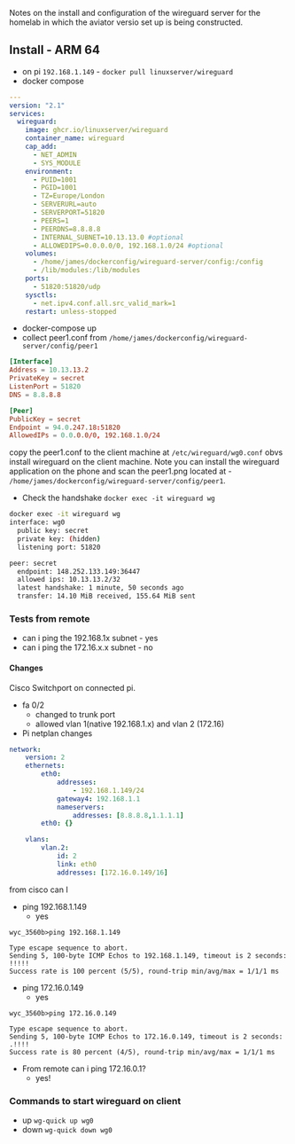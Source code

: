 Notes on the install and configuration of the wireguard server for the homelab in which the aviator versio set up is being constructed. 

## Install - ARM 64
- on pi `192.168.1.149` - `docker pull linuxserver/wireguard`
- docker compose 

```yml
---
version: "2.1"
services:
  wireguard:
    image: ghcr.io/linuxserver/wireguard
    container_name: wireguard
    cap_add:
      - NET_ADMIN
      - SYS_MODULE
    environment:
      - PUID=1001
      - PGID=1001
      - TZ=Europe/London
      - SERVERURL=auto
      - SERVERPORT=51820 
      - PEERS=1 
      - PEERDNS=8.8.8.8
      - INTERNAL_SUBNET=10.13.13.0 #optional
      - ALLOWEDIPS=0.0.0.0/0, 192.168.1.0/24 #optional
    volumes:
      - /home/james/dockerconfig/wireguard-server/config:/config
      - /lib/modules:/lib/modules
    ports:
      - 51820:51820/udp
    sysctls:
      - net.ipv4.conf.all.src_valid_mark=1
    restart: unless-stopped
```
- docker-compose up
- collect peer1.conf from `/home/james/dockerconfig/wireguard-server/config/peer1`
```conf
[Interface]
Address = 10.13.13.2
PrivateKey = secret
ListenPort = 51820
DNS = 8.8.8.8

[Peer]
PublicKey = secret
Endpoint = 94.0.247.18:51820
AllowedIPs = 0.0.0.0/0, 192.168.1.0/24
```
copy the peer1.conf to the client machine at 
`/etc/wireguard/wg0.conf`
obvs install wireguard on the client machine. Note you can install the wireguard application on the phone and scan the peer1.png located at - `/home/james/dockerconfig/wireguard-server/config/peer1`.
- Check the handshake `docker exec -it wireguard wg`
```bash
docker exec -it wireguard wg
interface: wg0
  public key: secret
  private key: (hidden)
  listening port: 51820

peer: secret
  endpoint: 148.252.133.149:36447
  allowed ips: 10.13.13.2/32
  latest handshake: 1 minute, 50 seconds ago
  transfer: 14.10 MiB received, 155.64 MiB sent
```
### Tests from remote
- can i ping the 192.168.1x subnet - yes
- can i ping the 172.16.x.x subnet - no

#### Changes 
Cisco Switchport on connected pi. 
- fa 0/2 
	- changed to trunk port 
	- allowed vlan 1(native 192.168.1.x) and vlan 2 (172.16)
- Pi netplan changes
```yml
network:
    version: 2
    ethernets:
        eth0:
            addresses:
                - 192.168.1.149/24
            gateway4: 192.168.1.1
            nameservers:
                addresses: [8.8.8.8,1.1.1.1]
        eth0: {}

    vlans:
        vlan.2:
            id: 2
            link: eth0
            addresses: [172.16.0.149/16]
```

from cisco can I 
- ping 192.168.1.149
	- yes
```cisco
wyc_3560b>ping 192.168.1.149

Type escape sequence to abort.
Sending 5, 100-byte ICMP Echos to 192.168.1.149, timeout is 2 seconds:
!!!!!
Success rate is 100 percent (5/5), round-trip min/avg/max = 1/1/1 ms
```
- ping 172.16.0.149
	- yes
```cisco
wyc_3560b>ping 172.16.0.149 

Type escape sequence to abort.
Sending 5, 100-byte ICMP Echos to 172.16.0.149, timeout is 2 seconds:
.!!!!
Success rate is 80 percent (4/5), round-trip min/avg/max = 1/1/1 ms
```
- From remote can i ping 172.16.0.1? 
	- yes!

### Commands to start wireguard on client
- up `wg-quick up wg0`
- down `wg-quick down wg0`
